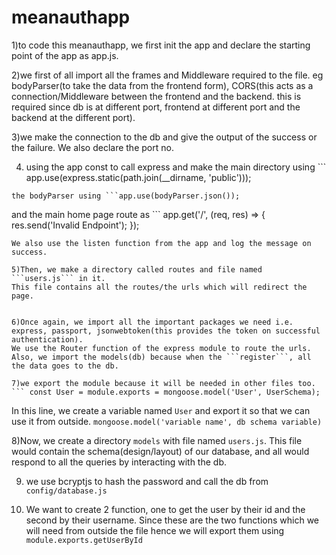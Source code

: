 # meanauthapp

1)to code this meanauthapp, we first init the app and declare the starting point of the app as app.js.

2)we first of all import all the frames and Middleware required to the file. eg bodyParser(to take the data from the frontend form),  CORS(this acts as a connection/Middleware between the frontend and the backend. this is required since db is at different port, frontend at different port and the backend at the different port).

3)we make the connection to the db and give the output of the success or the failure. We also declare the port no.

4) using the app const to call express and make the main directory using ```
app.use(express.static(path.join(__dirname, 'public')));
```
the bodyParser using ```app.use(bodyParser.json());
```
and the main home page route as ```
app.get('/', (req, res) => {
  res.send('Invalid Endpoint');
});
```
We also use the listen function from the app and log the message on success.

5)Then, we make a directory called routes and file named ```users.js``` in it.
This file contains all the routes/the urls which will redirect the page.


6)Once again, we import all the important packages we need i.e. express, passport, jsonwebtoken(this provides the token on successful authentication).
We use the Router function of the express module to route the urls.
Also, we import the models(db) because when the ```register```, all the data goes to the db.

7)we export the module because it will be needed in other files too.
``` const User = module.exports = mongoose.model('User', UserSchema);
```
In this line, we create a variable named `User` and export it so that we can use it from outside. ```mongoose.model('variable name', db schema variable)```

8)Now, we create a directory `models` with file named `users.js`. This file would contain the schema(design/layout) of our database, and all would respond to all the queries by interacting with the db.

9) we use bcryptjs to hash the password and call the db from `config/database.js`

10) We want to create 2 function, one to get the user by their id and the second by their username.
Since these are the two functions which we will need from outside the file hence we will export them using ``` module.exports.getUserById ```
